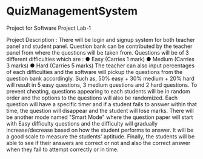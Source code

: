 # QuizManagementSystem

Project for Software Project Lab-1

Project Description :
There will be login and signup system for both teacher panel and student panel.
Question bank can be contributed by the teacher panel from where the questions will be
taken from. Questions will be of 3 different difficulties which are :
● Easy (Carries 1 mark)
● Medium (Carries 3 marks)
● Hard (Carries 5 marks)
The teacher can also input percentages of each difficulties and the software will pickup the
questions from the question bank accordingly. Such as, 50% easy + 30% medium + 20%
hard will result in 5 easy questions, 3 medium questions and 2 hard questions.
To prevent cheating, questions appearing to each students will be in random order and the
options to the questions will also be randomized.
Each question will have a specific timer and if a student fails to answer within that time,
the question will disappear and the student will lose marks.
There will be another mode named "Smart Mode" where the question paper will start with
Easy difficulty questions and the difficulty will gradually increase/decrease based on how
the student performs to answer. It will be a good scale to measure the students' aptitude.
Finally, the students will be able to see if their answers are correct or not and also the
correct answer when they fail to attempt correctly or in time.
